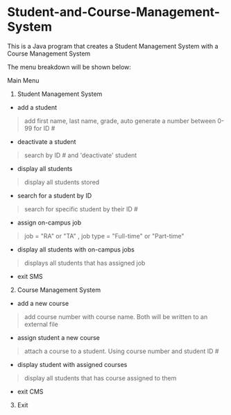 # Student-and-Course-Management-System
This is a Java program that creates a Student Management System with a Course Management System

The menu breakdown will be shown below:

Main Menu
1. Student Management System
* add a student
> add first name, last name, grade, auto generate a number between 0-99 for ID #
* deactivate a student
> search by ID # and 'deactivate' student 
* display all students
> display all students stored
* search for a student by ID
> search for specific student by their ID #
* assign on-campus job
> job = "RA" or "TA" , job type = "Full-time" or "Part-time"
* display all students with on-campus jobs
> displays all students that has assigned job
* exit SMS
2. Course Management System
* add a new course
> add course number with course name. Both will be written to an external file
* assign student a new course
> attach a course to a student. Using course number and student ID #
* display student with assigned courses
> display all students that has course assigned to them
* exit CMS
3. Exit
